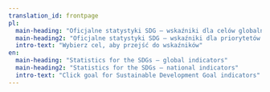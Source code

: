 ```yaml
---
translation_id: frontpage
pl:
  main-heading: "Oficjalne statystyki SDG – wskaźniki dla celów globalnych"
  main-heading2: "Oficjalne statystyki SDG – wskaźniki dla priorytetów krajowych"
  intro-text: "Wybierz cel, aby przejść do wskaźników"
en:
  main-heading: "Statistics for the SDGs – global indicators"
  main-heading2: "Statistics for the SDGs – national indicators"
  intro-text: "Click goal for Sustainable Development Goal indicators"
---
```


